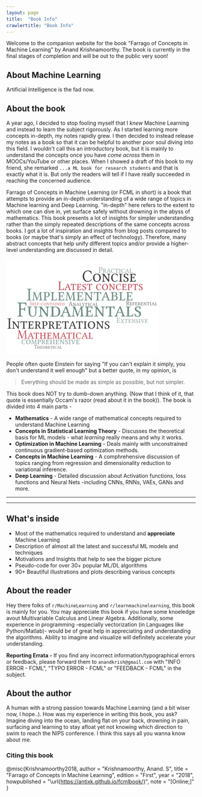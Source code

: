 ```yaml
---
layout: page
title:  "Book Info"
crawlertitle: "Book Info"
---
```

Welcome to the companion website for the book "Farrago of Concepts in Machine Learning" by Anand Krishnamoorthy. The book is currently in the final stages of completion and will be out to the public very soon!
## About Machine Learning
Artificial Intelligence is the fad now. 

## About the book
A year ago, I decided to stop fooling myself that I *knew* Machine Learning and instead to learn the subject rigorously. As I started learning more concepts in-depth, my notes rapidly grew. I then decided to instead release my notes as a book so that it can be helpful to another poor soul diving into this field. I wouldn't call this an introductory book, but it is mainly to understand the concepts once you have *come across* them in MOOCs/YouTube or other places. When I showed a draft of this book to my friend, she remarked `...a ML book for research students` and that is exactly what it is. But only the readers will tell if I have really succeeded in reaching the concerned audience. 

Farrago of Concepts in Machine Learning (or FCML in short) is a book that attempts to provide an in-depth understanding of a wide range of topics in Machine learning and Deep Learning. "in-depth" here refers to the extent to which one can dive in, yet surface safely without drowning in the abyss of mathematics. This book presents a lot of insights for simpler understanding rather than the simply repeated descriptions of the same concepts across books.  I got a lot of inspiration and insights from blog posts compared to books (or maybe that's simply an effect of technology). Therefore, many abstract concepts that help unify different topics and/or provide a higher-level understanding are discussed in detail. 

![alt text](img/book_char2.png)

People often quote Einstein for saying "If you can't explain it simply, you don't understand it well enough" but a better quote, in my opinion, is 

> Everything should be made as simple as possible, but not simpler. 

This book does NOT try to dumb-down anything. (Now that I think of it, that quote is essentially Occam's razor (read about it in the book)). 
The book is divided into 4 main parts - 
 - **Mathematics** - A wide range of mathematical concepts required to understand Machine Learning
 - **Concepts in Statistical Learning Theory** - Discusses the theoretical basis for ML models - what *learning* really means and why it works.
 - **Optimization in Machine Learning** - Deals mainly with unconstrained continuous gradient-based optimization methods.
 - **Concepts in Machine Learning** - A comphrehensive discussion of topics ranging from regression and dimensionality reduction to variational inference.
 - **Deep Learning** - Detailed discussion about Activation functions, loss functions and Neural Nets -including CNNs, RNNs, VAEs, GANs and more.
 
______

------

## What's inside
- Most of the mathematics required to understand and **appreciate** Machine Learning
- Description of almost all the latest and successful ML models and techniques
- Motivations and Insights that help to see the bigger picture
- Pseudo-code for over 30+ popular ML/DL algorithms
- 90+ Beautiful illustrations and plots describing various concepts

## About the reader
Hey there folks of `r/MachineLearning` and `r/learnmachinelearning`, this book is mainly for you. You may appreciate this book if you have some knoeledge avout Multivariable Calculus and Linear Algebra. Additionally, some experience in programming -especially vectorization (in Languages like Python/Matlab)- would be of great help in appreciating and understanding the algorithms. Ability to imagine and visualize will definitely accelerate your understanding.

**Reporting Errata -** If you find any incorrect information/typographical errors or feedback, please forward them to `anandkrish@gmail.com` with "INFO ERROR - FCML", "TYPO ERROR - FCML" or "FEEDBACK - FCML" in the subject.

## About the author
A human with a strong passion towards Machine Learning (and a bit wiser now, I hope..).
How was my experience in writing this book, you ask? Imagine diving into the ocean, landing flat on your back, drowning in pain, surfacing and learning to stay afloat yet not knowing which direction to swim to reach the NIPS conference. I think this says all you wanna know about me.

### Citing this book
@misc{Krishnamoorthy2018, 
    author = "Krishnamoorthy, Anand. S",
    title = "Farrago of Concepts in Machine Learning",
    edition = "First",
    year = "2018",
    howpublished = "\url{https://antixk.github.io/fcmlbook/}",
    note = "[Online;]"
}
